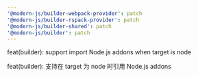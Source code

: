 ```yaml
---
'@modern-js/builder-webpack-provider': patch
'@modern-js/builder-rspack-provider': patch
'@modern-js/builder-shared': patch
'@modern-js/builder': patch
---
```


feat(builder): support import Node.js addons when target is node

feat(builder): 支持在 target 为 node 时引用 Node.js addons
